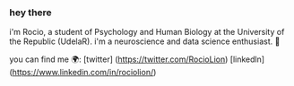 ### hey there 

i'm Rocio, a student of Psychology and Human Biology at the University of the Republic (UdelaR). i'm a neuroscience and data science enthusiast. 🧠


you can find me 🌍:
[twitter] (https://twitter.com/RocioLion)
[linkedln] (https://www.linkedin.com/in/rociolion/)
<!--
**RocioBLion/RocioBLion** is a ✨ _special_ ✨ repository because its `README.md` (this file) appears on your GitHub profile.
i'm Rocio, a student of Psychology and Human Biology at the University of the Republic (UdelaR). i'm a neuroscience and data science enthusiast. 🧠

Here are some ideas to get you started:

- 🔭 I’m currently working on ...
- 🌱 I’m currently learning ...
- 👯 I’m looking to collaborate on ...
- 🤔 I’m looking for help with ...
- 💬 Ask me about ...
- 📫 How to reach me: ...
- 😄 Pronouns: ...
- ⚡ Fun fact: ...
-->
